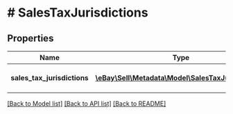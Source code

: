 # # SalesTaxJurisdictions

## Properties

Name | Type | Description | Notes
------------ | ------------- | ------------- | -------------
**sales_tax_jurisdictions** | [**\eBay\Sell\Metadata\Model\SalesTaxJurisdiction[]**](SalesTaxJurisdiction.md) | A list of sales-tax jurisdictions. | [optional]

[[Back to Model list]](../../README.md#models) [[Back to API list]](../../README.md#endpoints) [[Back to README]](../../README.md)
